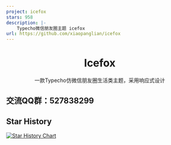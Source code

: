 ```yaml
---
project: icefox
stars: 958
description: |-
    Typecho微信朋友圈主题 icefox
url: https://github.com/xiaopanglian/icefox
---
```


<div align="center">
    <h1>Icefox</h1>
    <p>一款Typecho仿微信朋友圈生活类主题，采用响应式设计</p>
</div>

## **交流QQ群：527838299**

## Star History

[![Star History Chart](https://api.star-history.com/svg?repos=xiaopanglian/icefox&type=Date)](https://star-history.com/#xiaopanglian/icefox&Date)

